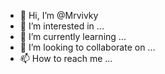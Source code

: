 - 👋 Hi, I’m @Mrvivky
- 👀 I’m interested in ...
- 🌱 I’m currently learning ...
- 💞️ I’m looking to collaborate on ...
- 📫 How to reach me ...

<!---
Mrvivky/Mrvivky is a ✨ special ✨ repository because its `README.md` (this file) appears on your GitHub profile.
You can click the Preview link to take a look at your changes.
--->
